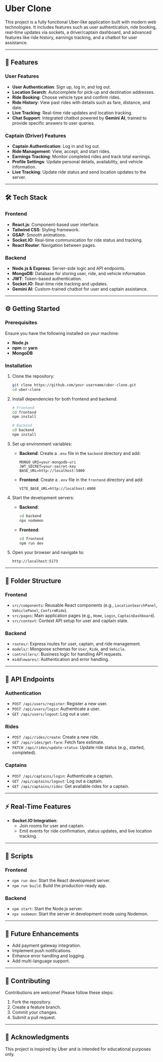 # Uber Clone

This project is a fully functional Uber-like application built with modern web technologies. It includes features such as user authentication, ride booking, real-time updates via sockets, a driver/captain dashboard, and advanced features like ride history, earnings tracking, and a chatbot for user assistance.  

---

## 🚀 Features

### User Features
- **User Authentication**: Sign up, log in, and log out.
- **Location Search**: Autocomplete for pick-up and destination addresses.
- **Ride Booking**: Choose vehicle type and confirm rides.
- **Ride History**: View past rides with details such as fare, distance, and date.
- **Live Tracking**: Real-time ride updates and location tracking.
- **Chat Support**: Integrated chatbot powered by **Gemini AI**, trained to provide specific answers to user queries.

### Captain (Driver) Features
- **Captain Authentication**: Log in and log out.
- **Ride Management**: View, accept, and start rides.
- **Earnings Tracking**: Monitor completed rides and track total earnings.
- **Profile Settings**: Update personal details, availability, and vehicle information.
- **Live Tracking**: Update ride status and send location updates to the server.

---

## 🛠️ Tech Stack

### Frontend
- **React.js**: Component-based user interface.
- **Tailwind CSS**: Styling framework.
- **GSAP**: Smooth animations.
- **Socket.IO**: Real-time communication for ride status and tracking.
- **React Router**: Navigation between pages.

### Backend
- **Node.js & Express**: Server-side logic and API endpoints.
- **MongoDB**: Database for storing user, ride, and vehicle information.
- **JWT**: Token-based authentication.
- **Socket.IO**: Real-time ride tracking and updates.
- **Gemini AI**: Custom-trained chatbot for user and captain assistance.

---

## ⚙️ Getting Started

### Prerequisites
Ensure you have the following installed on your machine:
- **Node.js**
- **npm** or **yarn**
- **MongoDB**

### Installation
1. Clone the repository:
   ```bash
   git clone https://github.com/your-username/uber-clone.git
   cd uber-clone
   ```
2. Install dependencies for both frontend and backend:
   ```bash
   # Frontend
   cd frontend
   npm install

   # Backend
   cd backend
   npm install
   ```

3. Set up environment variables:
   - **Backend**: Create a `.env` file in the `backend` directory and add:
     ```env
     MONGO_URI=your-mongodb-uri
     JWT_SECRET=your-secret-key
     BASE_URL=http://localhost:5000
     ```
   - **Frontend**: Create a `.env` file in the `frontend` directory and add:
     ```env
     VITE_BASE_URL=http://localhost:4000
     ```

4. Start the development servers:
   - **Backend**:
     ```bash
     cd backend
     npx nodemon
     ```
   - **Frontend**:
     ```bash
     cd frontend
     npm run dev
     ```

5. Open your browser and navigate to:
   ```
   http://localhost:5173
   ```

---

## 📂 Folder Structure

### Frontend
- `src/components`: Reusable React components (e.g., `LocationSearchPanel`, `VehiclePanel`, `ConfirmRide`).
- `src/pages`: Main application pages (e.g., `Home`, `Login`, `CaptainDashboard`).
- `src/context`: Context API setup for user and captain state.

### Backend
- `routes/`: Express routes for user, captain, and ride management.
- `models/`: Mongoose schemas for `User`, `Ride`, and `Vehicle`.
- `controllers/`: Business logic for handling API requests.
- `middlewares/`: Authentication and error handling.

---

## 🔗 API Endpoints

### Authentication
- `POST /api/users/register`: Register a new user.
- `POST /api/users/login`: Authenticate a user.
- `GET /api/users/logout`: Log out a user.

### Rides
- `POST /api/rides/create`: Create a new ride.
- `GET /api/rides/get-fare`: Fetch fare estimate.
- `PATCH /api/rides/update-status`: Update ride status (e.g., started, completed).

### Captains
- `POST /api/captains/login`: Authenticate a captain.
- `GET /api/captains/logout`: Log out a captain.
- `GET /api/captains/rides`: Get available rides for a captain.

---

## ⚡ Real-Time Features
- **Socket.IO Integration**:
  - Join rooms for user and captain.
  - Emit events for ride confirmation, status updates, and live location tracking.

---

## 📜 Scripts

### Frontend
- `npm run dev`: Start the React development server.
- `npm run build`: Build the production-ready app.

### Backend
- `npm start`: Start the Node.js server.
- `npx nodemon`: Start the server in development mode using Nodemon.

---

## 🌟 Future Enhancements
- Add payment gateway integration.
- Implement push notifications.
- Enhance error handling and logging.
- Add multi-language support.

---

## 🤝 Contributing
Contributions are welcome! Please follow these steps:
1. Fork the repository.
2. Create a feature branch.
3. Commit your changes.
4. Submit a pull request.

---

## 🙏 Acknowledgments
This project is inspired by Uber and is intended for educational purposes only.
```
